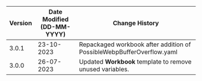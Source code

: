| **Version** | **Date Modified (DD-MM-YYYY)** | **Change History**                          |
|-------------|--------------------------------|---------------------------------------------|
| 3.0.1       | 23-10-2023                     | Repackaged workbook after addition of PossibleWebpBufferOverflow.yaml   | 
| 3.0.0       | 26-07-2023                     | Updated **Workbook** template to remove unused variables.   | 
